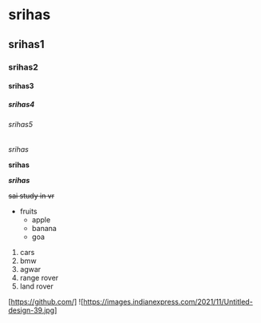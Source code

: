 # srihas
## srihas1
### srihas2
#### srihas3
##### srihas4
###### srihas5
*srihas*

**srihas**

***srihas***

~~sai study in vr~~
* fruits
  * apple
  * banana
  * goa
 
1. cars
2. bmw
3. agwar
4. range rover
5. land rover

[https://github.com/]
![https://images.indianexpress.com/2021/11/Untitled-design-39.jpg]
